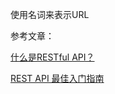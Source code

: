 使用名词来表示URL

参考文章：

[什么是RESTful API？](https://blog.csdn.net/hjc1984117/article/details/77334616)

[REST API 最佳入门指南](https://blog.csdn.net/px01ih8/article/details/78674685)

